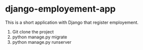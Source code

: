# django-employement-app
This is a short application with Django that register employement.

1) Git clone the project
2) python manage.py migrate
3) python manage.py runserver
